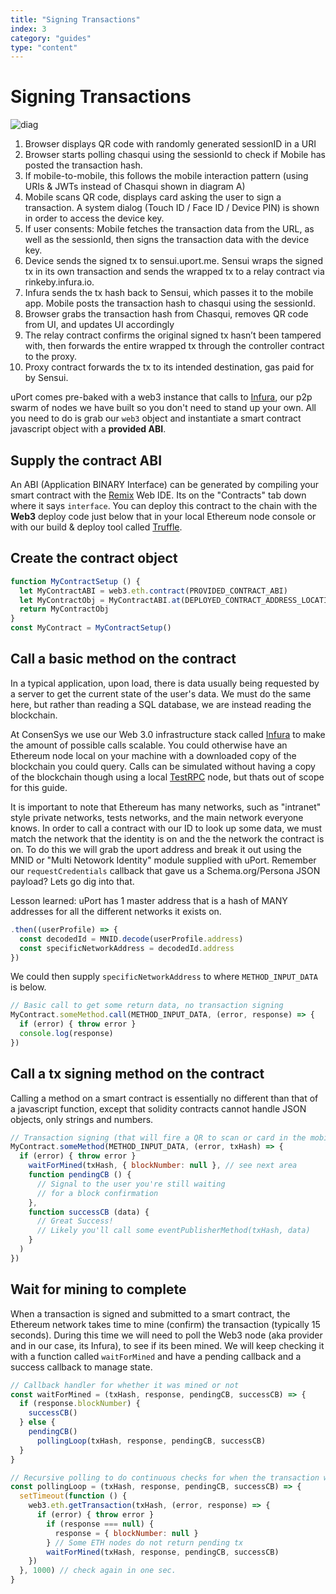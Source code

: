 ```yaml
---
title: "Signing Transactions"
index: 3
category: "guides"
type: "content"
---
```


# Signing Transactions

![diag](diag2.svg)

<div class="overview-list" markdown=1>

1. Browser displays QR code with randomly generated sessionID in a URI
1. Browser starts polling chasqui using the sessionId to check if Mobile has posted the transaction hash.
1. If mobile-to-mobile, this follows the mobile interaction pattern (using URIs & JWTs instead of Chasqui shown in diagram A)
1. Mobile scans QR code, displays card asking the user to sign a transaction. A system dialog (Touch ID / Face ID / Device PIN) is shown in order to access the device key.
1. If user consents: Mobile fetches the transaction data from the URL, as well as the sessionId, then signs the transaction data with the device key.
1. Device sends the signed tx to sensui.uport.me. Sensui wraps the signed tx in its own transaction and sends the wrapped tx to a relay contract via rinkeby.infura.io.
1. Infura sends the tx hash back to Sensui, which passes it to the mobile app. Mobile posts the transaction hash to chasqui using the sessionId.
1. Browser grabs the transaction hash from Chasqui, removes QR code from UI, and updates UI accordingly
1. The relay contract confirms the original signed tx hasn’t been tampered with, then forwards the entire wrapped tx through the controller contract to the proxy.
1. Proxy contract forwards the tx to its intended destination, gas paid for by Sensui.

</div>

uPort comes pre-baked with a web3 instance that calls to [Infura](https://github.com/ethereumjs/testrpc), our p2p swarm of nodes we have built so you don't need to stand up your own. All you need to do is grab our `web3` object and instantiate a smart contract javascript object with a **provided ABI**.

## Supply the contract ABI

An ABI (Application BINARY Interface) can be generated by compiling your smart contract with the [Remix](https://ethereum.github.io/browser-solidity/) Web IDE. Its on the "Contracts" tab down where it says `interface`. You can deploy this contract to the chain with the **Web3** deploy code just below that in your local Ethereum node console or with our build & deploy tool called [Truffle](http://truffleframework.com/).

## Create the contract object

 ```js
 function MyContractSetup () {
   let MyContractABI = web3.eth.contract(PROVIDED_CONTRACT_ABI)
   let MyContractObj = MyContractABI.at(DEPLOYED_CONTRACT_ADDRESS_LOCATION)
   return MyContractObj
 }
 const MyContract = MyContractSetup()
 ```

## Call a basic method on the contract

In a typical application, upon load, there is data usually being requested by a server to get the current state of the user's data. We must do the same here, but rather than reading a SQL database, we are instead reading the blockchain.

At ConsenSys we use our Web 3.0 infrastructure stack called [Infura](https://github.com/uport-project/demo/blob/master/infura.io) to make the amount of possible calls scalable. You could otherwise have an Ethereum node local on your machine with a downloaded copy of the blockchain you could query. Calls can be simulated without having a copy of the blockchain though using a local [TestRPC](https://github.com/ethereumjs/testrpc) node, but thats out of scope for this guide.

It is important to note that Ethereum has many networks, such as "intranet" style private networks, tests networks, and the main network everyone knows. In order to call a contract with our ID to look up some data, we must match the network that the identity is on and the the network the contract is on. To do this we will grab the uport address and break it out using the MNID or "Multi Netowork Identity" module supplied with uPort. Remember our `requestCredentials` callback that gave us a Schema.org/Persona JSON payload? Lets go dig into that.

Lesson learned: uPort has 1 master address that is a hash of MANY addresses for all the different networks it exists on.

```js
.then((userProfile) => {
  const decodedId = MNID.decode(userProfile.address)
  const specificNetworkAddress = decodedId.address
})
```

We could then supply `specificNetworkAddress` to where `METHOD_INPUT_DATA` is below.

 ```js
 // Basic call to get some return data, no transaction signing
 MyContract.someMethod.call(METHOD_INPUT_DATA, (error, response) => {
   if (error) { throw error }
   console.log(response)
 })
 ```

## Call a tx signing method on the contract

Calling a method on a smart contract is essentially no different than that of a javascript function, except that solidity contracts cannot handle JSON objects, only strings and numbers.

 ```js
 // Transaction signing (that will fire a QR to scan or card in the mobile app)
 MyContract.someMethod(METHOD_INPUT_DATA, (error, txHash) => {
   if (error) { throw error }
     waitForMined(txHash, { blockNumber: null }, // see next area
     function pendingCB () {
       // Signal to the user you're still waiting
       // for a block confirmation
     },
     function successCB (data) {
       // Great Success!
       // Likely you'll call some eventPublisherMethod(txHash, data)
     }
   )
 })
```

## Wait for mining to complete

When a transaction is signed and submitted to a smart contract, the Ethereum network takes time to mine (confirm) the transaction (typically 15 seconds). During this time we will need to poll the Web3 node (aka provider and in our case, its Infura), to see if its been mined. We will keep checking it with a function called `waitForMined` and have a pending callback and a success callback to manage state.

```js
// Callback handler for whether it was mined or not
const waitForMined = (txHash, response, pendingCB, successCB) => {
  if (response.blockNumber) {
    successCB()
  } else {
    pendingCB()
      pollingLoop(txHash, response, pendingCB, successCB)
  }
}

// Recursive polling to do continuous checks for when the transaction was mined
const pollingLoop = (txHash, response, pendingCB, successCB) => {
  setTimeout(function () {
    web3.eth.getTransaction(txHash, (error, response) => {
      if (error) { throw error }
        if (response === null) {
          response = { blockNumber: null }
        } // Some ETH nodes do not return pending tx
        waitForMined(txHash, response, pendingCB, successCB)
    })
  }, 1000) // check again in one sec.
}
```
